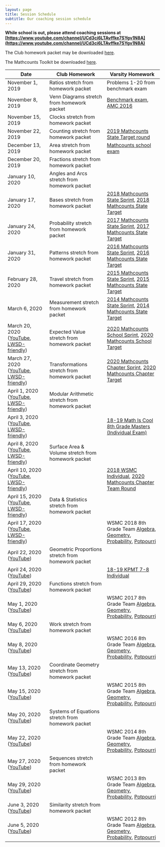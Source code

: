 ```yaml
---
layout: page
title: Session Schedule
subtitle: Our coaching session schedule
---
```


**While school is out, please attend coaching sessions at [https://www.youtube.com/channel/UCd3ci6LTAvffke7SYgv1N8A](https://www.youtube.com/channel/UCd3ci6LTAvffke7SYgv1N8A)**

The Club homework packet may be downloaded <a href="/files/Homework%20Packet.pdf">here</a>.

The Mathcounts Toolkit be downloaded <a href="/files/Mathcounts%20Toolkit.pdf">here</a>.

| Date | Club Homework | Varsity Homework |
| ------------- |-------------| ----|
|November 1, 2019 | Ratios stretch from homework packet | Problems 1-20 from benchmark exam
|November 8, 2019 | Venn Diagrams stretch from homework packet | <a href="/files/RMS%201920B%20Exam.pdf" target="_blank">Benchmark exam</a>, <a href="https://artofproblemsolving.com/wiki/index.php/2016_AMC_8_Problems" target="_blank">AMC 2016</a>
|November 15, 2019 | Clocks stretch from homework packet |
|November 22, 2019 | Counting stretch from homework packet | <a href="https://www.mathcounts.org/sites/default/files/2019%20State%20Competition%20Target%20Round.pdf">2019 Mathcounts State Target round</a> 
|December 13, 2019 | Area stretch from homework packet | <a href="/files/RMS%201920M%20Exam.pdf" target="_blank">Mathcounts school exam</a>
|December 20, 2019 | Fractions stretch from homework packet | 
|January 10, 2020 | Angles and Arcs stretch from homework packet | 
|January 17, 2020 | Bases stretch from homework packet | <a href="https://www.mathcounts.org/sites/default/files/u5328/2018%20State%20Sprint%20Round.pdf" target="_blank">2018 Mathcounts State Sprint</a>, <a href="https://www.mathcounts.org/sites/default/files/u5328/2018%20State%20Target%20Round.pdf" target="_blank">2018 Mathcounts State Target</a>
|January 24, 2020 | Probability stretch from homework packet | <a href="https://www.mathcounts.org/sites/default/files/u5328/2017%20State%20Sprint%20Round.pdf" target="_blank">2017 Mathcounts State Sprint</a>, <a href="https://www.mathcounts.org/sites/default/files/u5328/2017%20State%20Target%20Round.pdf" target="_blank">2017 Mathcounts State Target</a>
|January 31, 2020 | Patterns stretch from homework packet | <a href="https://www.mathcounts.org/sites/default/files/u1706/2016%20State%20Sprint.pdf" target="_blank">2016 Mathcounts State Sprint</a>, <a href="https://www.mathcounts.org/sites/default/files/u1706/2016%20State%20Target.pdf" target="_blank">2016 Mathcounts State Target</a>
|February 28, 2020 | Travel stretch from homework packet | <a href="https://www.scarsdaleschools.k12.ny.us/cms/lib5/NY01001205/Centricity/Domain/398/2015%20State%20Competition%20Sprint%20Round.pdf" target="_blank">2015 Mathcounts State Sprint</a>, <a href="https://www.scarsdaleschools.k12.ny.us/cms/lib5/NY01001205/Centricity/Domain/398/2015%20State%20Competition%20Target%20Round.pdf" target="_blank">2015 Mathcounts State Target</a>
|March 6, 2020 | Measurement stretch from homework packet | <a href="https://samsmathclub.com/Forum/index.php?action=dlattach;topic=35.0;attach=43">2014 Mathcounts State Sprint</a>, <a href="https://samsmathclub.com/Forum/index.php?action=dlattach;topic=35.0;attach=44">2014 Mathcounts State Target</a>
|March 20, 2020 (<a href="https://www.youtube.com/watch?v=lbaG5jKTAY4" target="_blank">YouTube</a>, <a href="https://sharplogic.blob.core.windows.net/share/RMSMC/202003-VirtualCoachingSession.mp4" target="_blank">LWSD-friendly</a>) | Expected Value stretch from homework packet | <a href="https://www.mathcounts.org/sites/default/files/2020%20School%20Competition%20Sprint%20Round.pdf" target="_blank">2020 Mathcounts School Sprint</a>, <a href="https://www.mathcounts.org/sites/default/files/2020%20School%20Competition%20Target%20Round.pdf" target="_blank">2020 Mathcounts School Target</a>
|March 27, 2020  (<a href="https://www.youtube.com/watch?v=UerEQXWiF7w" target="_blank">YouTube</a>, <a href="https://sharplogic.blob.core.windows.net/share/RMSMC/200327-VirtualCoachingSession.mp4" target="_blank">LWSD-friendly</a>)  | Transformations stretch from homework packet | <a href="https://www.mathcounts.org/sites/default/files/2020%20Chapter%20Competition%20Sprint%20Round.pdf" target="_blank">2020 Mathcounts Chapter Sprint</a>, <a href="https://www.mathcounts.org/sites/default/files/2020%20Chapter%20Competition%20Target%20Round.pdf" target="_blank">2020 Mathcounts Chapter Target</a>
|April 1, 2020 (<a href="https://youtu.be/4mCO4J9M5ig" target="_blank">YouTube</a>, <a href="https://sharplogic.blob.core.windows.net/share/RMSMC/200401-VirtualCoachingSession.mp4" target="_blank">LWSD-friendly</a>) | Modular Arithmetic stretch from homework packet |
|April 3, 2020 (<a href="https://youtu.be/lcqlJpdvd84" target="_blank">YouTube</a>, <a href="https://sharplogic.blob.core.windows.net/share/RMSMC/200403-VirtualCoachingSession.mp4" target="_blank">LWSD-friendly</a>) | | <a href="http://academicsarecool.com/assets/samples/18-19Masters8.pdf" target="_blank">18-19 Math Is Cool 8th Grade Masters (Individual Exam)</a>
|April 8, 2020 (<a href="https://youtu.be/vgOD_uAPzNw" target="_blank">YouTube</a>, <a href="https://sharplogic.blob.core.windows.net/share/RMSMC/200408-VirtualCoachingSession.mp4" target="_blank">LWSD-friendly</a>) | Surface Area & Volume stretch from homework packet |
|April 10, 2020 (<a href="https://youtu.be/pNnDTmAim-Y" target="_blank">YouTube</a>, <a href="https://sharplogic.blob.core.windows.net/share/RMSMC/200410-VirtualCoachingSession.mp4" target="_blank">LWSD-friendly</a>) | | <a href="https://core-docs.s3.amazonaws.com/documents/asset/uploaded_file/194933/individual8.pdf" target="_blank">2018 WSMC Individual</a>, <a href="https://www.mathcounts.org/sites/default/files/2020%20Chapter%20Competition%20Team%20Round.pdf" target="_blank">2020 Mathcounts Chapter Team Round</a>
|April 15, 2020 (<a href="https://youtu.be/BAUm598Dqeg" target="_blank">YouTube</a>, <a href="https://sharplogic.blob.core.windows.net/share/RMSMC/200415-VirtualCoachingSession.mp4" target="_blank">LWSD-friendly</a>) | Data & Statistics stretch from homework packet | 
|April 17, 2020 (<a href="https://youtu.be/BiycX6_hH_s" target="_blank">YouTube</a>, <a href="https://sharplogic.blob.core.windows.net/share/RMSMC/20041-VirtualCoachingSession.mp4" target="_blank">LWSD-friendly</a>) | | WSMC 2018 8th Grade Team <a href="https://core-docs.s3.amazonaws.com/documents/asset/uploaded_file/194930/algebra8.pdf" target="_blank">Algebra</a>, <a href="https://core-docs.s3.amazonaws.com/documents/asset/uploaded_file/194929/geometry8.pdf" target="_blank">Geometry</a>, <a href="https://core-docs.s3.amazonaws.com/documents/asset/uploaded_file/194931/probability8.pdf" target="_blank">Probability</a>, <a href="https://core-docs.s3.amazonaws.com/documents/asset/uploaded_file/194928/potpourri8.pdf" target="_blank">Potpourri</a>
|April 22, 2020 (<a href="https://youtu.be/x1PimNXBYRY" target="_blank">YouTube</a>) | Geometric Proportions stretch from homework packet |
|April 24, 2020 (<a href="https://youtu.be/pbifbWnKHrA" target="_blank">YouTube</a>) | | <a href="https://newport-math-club.nyc3.digitaloceanspaces.com/past-kpmt/kpmt2018-19.zip" target="_blank">18-19 KPMT 7-8 Individual</a>
|April 29, 2020 (<a href="https://youtu.be/0b1MSFpfCCw" target="_blank">YouTube</a>) | Functions stretch from homework packet |
|May 1, 2020 (<a href="https://youtu.be/TF71tlI3GzE" target="_blank">YouTube</a>) | | WSMC 2017 8th Grade Team <a href="https://core-docs.s3.amazonaws.com/documents/asset/uploaded_file/194896/algebra8.pdf" target="_blank">Algebra</a>, <a href="https://core-docs.s3.amazonaws.com/documents/asset/uploaded_file/194895/geometry8.pdf" target="_blank">Geometry</a>, <a href="https://core-docs.s3.amazonaws.com/documents/asset/uploaded_file/194897/probability8.pdf" target="_blank">Probability</a>, <a href="https://core-docs.s3.amazonaws.com/documents/asset/uploaded_file/194894/potpourri8.pdf" target="_blank">Potpourri</a>
|May 6, 2020 (<a href="https://youtu.be/TtboETgyLH0" target="_blank">YouTube</a>) | Work stretch from homework packet |
|May 8, 2020 (<a href="https://youtu.be/UlvvzsCfOkU" target="_blank">YouTube</a>) | | WSMC 2016 8th Grade Team <a href="https://core-docs.s3.amazonaws.com/documents/asset/uploaded_file/194863/algebra8.pdf" target="_blank">Algebra</a>, <a href="https://core-docs.s3.amazonaws.com/documents/asset/uploaded_file/194862/geometry8.pdf" target="_blank">Geometry</a>, <a href="https://core-docs.s3.amazonaws.com/documents/asset/uploaded_file/194864/probability8.pdf" target="_blank">Probability</a>, <a href="https://core-docs.s3.amazonaws.com/documents/asset/uploaded_file/194861/potpourri8.pdf" target="_blank">Potpourri</a>
|May 13, 2020 (<a href="https://youtu.be/Ofj2kraH5ec" target="_blank">YouTube</a>) | Coordinate Geometry stretch from homework packet |
|May 15, 2020 (<a href="https://youtu.be/THf3Bay_BLk" target="_blank">YouTube</a>) | | WSMC 2015 8th Grade Team <a href="https://core-docs.s3.amazonaws.com/documents/asset/uploaded_file/194850/algebra8.pdf" target="_blank">Algebra</a>, <a href="https://core-docs.s3.amazonaws.com/documents/asset/uploaded_file/194846/geometry8.pdf" target="_blank">Geometry</a>, <a href="https://core-docs.s3.amazonaws.com/documents/asset/uploaded_file/194830/probability8.pdf" target="_blank">Probability</a>, <a href="https://core-docs.s3.amazonaws.com/documents/asset/uploaded_file/194834/potpourri8.pdf" target="_blank">Potpourri</a>
|May 20, 2020 (<a href="https://youtu.be/yEjp7it7m_A" target="_blank">YouTube</a>) | Systems of Equations stretch from homework packet |
|May 22, 2020 (<a href="https://youtu.be/mdgya8rTpcI" target="_blank">YouTube</a>) | | WSMC 2014 8th Grade Team <a href="https://core-docs.s3.amazonaws.com/documents/asset/uploaded_file/194815/algebra-all.pdf" target="_blank">Algebra</a>, <a href="https://core-docs.s3.amazonaws.com/documents/asset/uploaded_file/194814/geometry-all.pdf" target="_blank">Geometry</a>, <a href="https://core-docs.s3.amazonaws.com/documents/asset/uploaded_file/194816/probability-all.pdf" target="_blank">Probability</a>, <a href="https://core-docs.s3.amazonaws.com/documents/asset/uploaded_file/194813/potpourri-all.pdf" target="_blank">Potpourri</a>
|May 27, 2020 (<a href="https://youtu.be/NSmgl2DiH6A" target="_blank">YouTube</a>) | Sequences stretch from homework packet |
|May 29, 2020 (<a href="https://youtu.be/2ywD4A8ZirI" target="_blank">YouTube</a>) | | WSMC 2013 8th Grade Team <a href="https://core-docs.s3.amazonaws.com/documents/asset/uploaded_file/194799/algebra-all.pdf" target="_blank">Algebra</a>, <a href="https://core-docs.s3.amazonaws.com/documents/asset/uploaded_file/194798/geometry-all.pdf" target="_blank">Geometry</a>, <a href="https://core-docs.s3.amazonaws.com/documents/asset/uploaded_file/194800/probability-all.pdf" target="_blank">Probability</a>, <a href="https://core-docs.s3.amazonaws.com/documents/asset/uploaded_file/194797/potpourri-all.pdf" target="_blank">Potpourri</a>
|June 3, 2020 (<a href="https://youtu.be/zOMAPJp1mIw" target="_blank">YouTube</a>) | Similarity stretch from homework packet |
|June 5, 2020 (<a href="https://youtu.be/GVmP7Hs_H4s" target="_blank">YouTube</a>) | | WSMC 2012 8th Grade Team <a href="https://core-docs.s3.amazonaws.com/documents/asset/uploaded_file/194784/algebra-all.pdf" target="_blank">Algebra</a>, <a href="https://core-docs.s3.amazonaws.com/documents/asset/uploaded_file/194783/geometry-all.pdf" target="_blank">Geometry</a>, <a href="https://core-docs.s3.amazonaws.com/documents/asset/uploaded_file/194785/probability-all.pdf" target="_blank">Probability</a>, <a href="https://core-docs.s3.amazonaws.com/documents/asset/uploaded_file/194782/potpourri-all.pdf" target="_blank">Potpourri</a>
